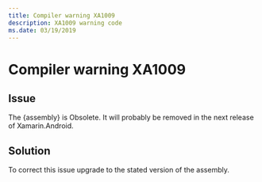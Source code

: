 ```yaml
---
title: Compiler warning XA1009
description: XA1009 warning code
ms.date: 03/19/2019
---
```

# Compiler warning XA1009

## Issue

The {assembly} is Obsolete. It will probably be removed
in the next release of Xamarin.Android.

## Solution

To correct this issue upgrade to the stated version of
the assembly.